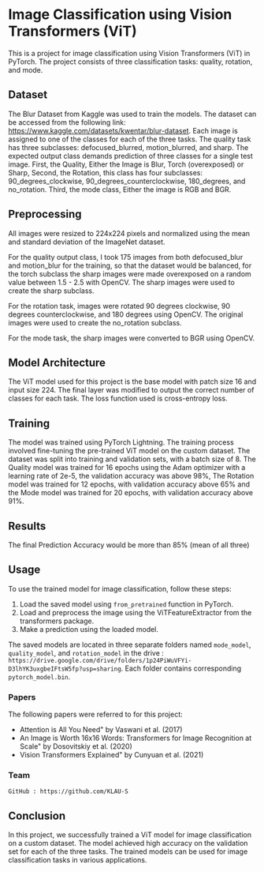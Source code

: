 # Image Classification using Vision Transformers (ViT)

This is a project for image classification using Vision Transformers (ViT) in PyTorch. The project consists of three classification tasks: quality, rotation, and mode. 

## Dataset
The Blur Dataset from Kaggle was used to train the models. The dataset can be accessed from the following link: https://www.kaggle.com/datasets/kwentar/blur-dataset. Each image is assigned to one of the classes for each of the three tasks. The quality task has three subclasses: defocused_blurred, motion_blurred, and sharp. The expected output class demands prediction of three classes for a single test image. First, the Quality, Either the Image is Blur, Torch (overexposed) or Sharp, Second, the Rotation, this class has four subclasses: 90_degrees_clockwise, 90_degrees_counterclockwise, 180_degrees, and no_rotation. Third, the mode class, Either the image is RGB and BGR. 

## Preprocessing
All images were resized to 224x224 pixels and normalized using the mean and standard deviation of the ImageNet dataset.

For the quality output class, I took 175 images from both defocused_blur and motion_blur for the training, so that the dataset would be balanced, for the torch subclass the sharp images were made overexposed on a random value between 1.5 - 2.5 with OpenCV. The sharp images were used to create the sharp subclass.

For the rotation task, images were rotated 90 degrees clockwise, 90 degrees counterclockwise, and 180 degrees using OpenCV. The original images were used to create the no_rotation subclass.

For the mode task, the sharp images were converted to BGR using OpenCV.

## Model Architecture
The ViT model used for this project is the base model with patch size 16 and input size 224. The final layer was modified to output the correct number of classes for each task. The loss function used is cross-entropy loss. 

## Training
The model was trained using PyTorch Lightning. The training process involved fine-tuning the pre-trained ViT model on the custom dataset. The dataset was split into training and validation sets, with a batch size of 8. The Quality model was trained for 16 epochs using the Adam optimizer with a learning rate of 2e-5, the validation accuracy was above 98%, The Rotation model was trained for 12 epochs, with validation accuracy above 65% and the Mode model was trained for 20 epochs, with validation accuracy above 91%.

## Results
The final Prediction Accuracy would be more than 85% (mean of all three)

## Usage
To use the trained model for image classification, follow these steps:
1. Load the saved model using `from_pretrained` function in PyTorch.
2. Load and preprocess the image using the ViTFeatureExtractor from the transformers package.
3. Make a prediction using the loaded model.

The saved models are located in three separate folders named `mode_model`, `quality_model`, and `rotation_model` in the drive : `https://drive.google.com/drive/folders/1p24PiWuVFYi-D3lhYK3uxgbeIFtsW5fp?usp=sharing`. Each folder contains corresponding `pytorch_model.bin`. 

### Papers
The following papers were referred to for this project:

- Attention is All You Need" by Vaswani et al. (2017)
- An Image is Worth 16x16 Words: Transformers for Image Recognition at Scale" by Dosovitskiy et al. (2020)
- Vision Transformers Explained" by Cunyuan et al. (2021)

### Team
```
GitHub : https://github.com/KLAU-S
```

## Conclusion
In this project, we successfully trained a ViT model for image classification on a custom dataset. The model achieved high accuracy on the validation set for each of the three tasks. The trained models can be used for image classification tasks in various applications.
